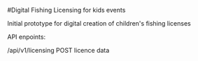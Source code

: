#Digital Fishing Licensing for kids events

Initial prototype for digital creation of children's fishing licenses

API enpoints:

/api/v1/licensing
POST licence data
